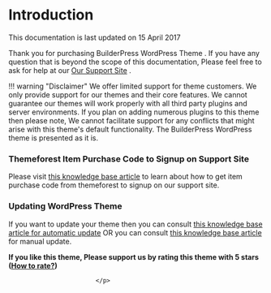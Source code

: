 # Introduction
This documentation is last updated on 15 April 2017

Thank you for purchasing BuilderPress WordPress Theme . If you have any question that is beyond the scope of this documentation, Please feel free to ask for help at our <a href="https://support.inspirythemes.com/" target="_blank">Our Support Site</a> .

!!! warning "Disclaimer"
          We offer limited support for theme customers. We only provide support for our themes and their core features. We cannot guarantee our themes will work properly with all third party plugins and server environments. If you plan on adding numerous plugins to this theme then please note, We cannot facilitate support for any conflicts that might arise with this theme's default functionality. The BuilderPress WordPress theme is presented as it is.

<h3>Themeforest Item Purchase Code to Signup on Support Site</h3>

Please visit <a href="https://support.inspirythemes.com/knowledgebase/how-to-get-themeforest-item-purchase-code/" target="_blank">this knowledge base article</a> to learn about how to get item purchase code from themeforest to signup on our support site.

<h3>Updating WordPress Theme</h3>

If you want to update your theme then you can consult <a href="https://support.inspirythemes.com/knowledgebase/update-theme-using-envato-wordpress-toolkit/" target="_blank">this knowledge base article for automatic update</a> OR you can consult <a href="https://support.inspirythemes.com/knowledgebase/better-way-to-update-wordpress-theme/" target="_blank">this knowledge base article</a> for manual update.

<p><strong>If you like this theme, Please support us by rating this theme with 5 stars (<a target="_blank" href="img/how-to-rate-theme.png">How to rate?</a>)</strong>
                            </br>
                                <i class="start-gold fa fa-star"></i>
                                <i class="start-gold fa fa-star"></i>
                                <i class="start-gold fa fa-star"></i>
                                <i class="start-gold fa fa-star"></i>
                                <i class="start-gold fa fa-star"></i>

                            </p>
